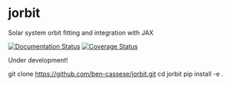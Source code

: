 # jorbit
Solar system orbit fitting and integration with JAX

[![Documentation Status](https://readthedocs.org/projects/jorbit/badge/?version=latest)](https://jorbit.readthedocs.io/en/latest/?badge=latest)
[![Coverage Status](https://coveralls.io/repos/github/ben-cassese/jorbit/badge.svg?branch=main)](https://coveralls.io/github/ben-cassese/jorbit?branch=main)

Under development!

git clone https://github.com/ben-cassese/jorbit.git
cd jorbit
pip install -e .
